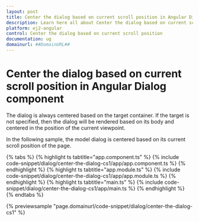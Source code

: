 ```yaml
---
layout: post
title: Center the dialog based on current scroll position in Angular Dialog component | Syncfusion
description: Learn here all about Center the dialog based on current scroll position in Syncfusion Angular Dialog component of Syncfusion Essential JS 2 and more.
platform: ej2-angular
control: Center the dialog based on current scroll position 
documentation: ug
domainurl: ##DomainURL##
---
```


# Center the dialog based on current scroll position in Angular Dialog component

The dialog is always centered based on the target container. If the target is not specified, then the dialog will be rendered based on its body and centered in the position of the current viewpoint.

In the following sample, the model dialog is centered based on its current scroll position of the page.

{% tabs %}
{% highlight ts tabtitle="app.component.ts" %}
{% include code-snippet/dialog/center-the-dialog-cs1/app/app.component.ts %}
{% endhighlight %}
{% highlight ts tabtitle="app.module.ts" %}
{% include code-snippet/dialog/center-the-dialog-cs1/app/app.module.ts %}
{% endhighlight %}
{% highlight ts tabtitle="main.ts" %}
{% include code-snippet/dialog/center-the-dialog-cs1/app/main.ts %}
{% endhighlight %}
{% endtabs %}
  
{% previewsample "page.domainurl/code-snippet/dialog/center-the-dialog-cs1" %}
